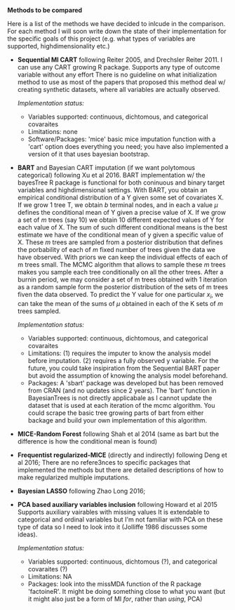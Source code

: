 **Methods to be compared**

Here is a list of the methods we have decided to inlcude in the comparison. 
For each method I will soon write down the state of their implementation
for the specific goals of this project (e.g. what types of variables are 
supported, highdimensionality etc.)

* **Sequential MI CART** following Reiter 2005, and Drechsler Reiter 2011.
	I can use any CART growing R package. Supports any type of outcome variable without any effort
	There is no guideline on what initialization method to use as most of the papers that proposed this method 
	deal w/ creating synthetic datasets, where all variables are actually observed.
	
	*Implementation status:*
	* Variables supported: continuous, dichtomous, and categorical covaraites
	* Limitations: none
	* Software/Packages: 'mice' basic mice imputation function with a 'cart' option does everything you need; 
	you have also implemented a version of it that uses bayesian bootstrap.

* **BART** and Bayesian CART imputation (if we want polytomous categorical) following Xu et al 2016.
	BART implementation w/ the bayesTree R package is functional for both coninuous and binary 
	target variables and highdimensional settings.
	With BART, you obtain an empirical conditional distribution of a Y given some set of 
	covariates X. If we grow 1 tree T, we obtain *b* terminal nodes, and in each a value $\mu$ defines
	the conditional mean of Y given a precise value of X. If we grow a set of *m* trees (say 10) we
	obtain 10 different expected values of Y for each value of X. The sum of such different 
	conditional means is the best estimate we have of the conditional mean of y given a specific value
	of X. These *m* trees are sampled from a posterior distribution that defines the porbability of each 
	of *m* fixed number of trees given the data we have observed. With priors we can keep the individual 
	effects of each of m trees small. The MCMC algorithm that allows to sample these *m* trees makes you
	sample each tree conditionally on all the other trees. After a burnin period, we may consider a set of
	m trees obtained with 1 iteration as a random sample form the posterior distribution of the sets of m
	trees fiven the data observed. To predict the Y value for one particular $x_i$, we can take the mean 
	of the sums of $\mu$ obtained in each of the K sets of *m* trees sampled.

 	*Implementation status:*
	* Variables supported: continuous, dichtomous, and categorical covaraites
	* Limitations: (1) requires the imputer to know the analysis model before imputation. (2) requires 
	a fully observed y variable. For the future, you could take insipiration from the Sequential BART paper 
	but avoid the assumption of knowing the analysis model beforehand.
	* Packages: A 'sbart' package was developed but has been removed from CRAN (and no updates since 2 years).
	The 'bart' function in BayesianTrees is not directly applicabale as I cannot update the dataset that
	is used at each iteration of the mcmc algorithm. You could scrape the basic tree growing parts of bart 
	from either backage and build your own implementation of this algorithm.

* **MICE-Random Forest** following Shah et al 2014 (same as bart but the difference is how the 
	conditional mean is found)

* **Frequentist regularized-MICE** (directly and indirectly) following Deng et al 2016;
	There are no refere3nces to specific packages that implemented the methods but there are detailed 
	descriptions of how to make regularized multiple imputations.

* **Bayesian LASSO** following Zhao Long 2016;

* **PCA based auxiliary variables inclusion** following Howard et al 2015
	Supports auxiliary vairables with missing values
	It is extendable to categorical and ordinal variables but I'm not familiar with PCA on these type
	of data so I need to look into it (Jolliffe 1986 discusses some ideas).
	
	*Implementation status:*
	* Variables supported: continuous, dichtomous (?), and categorical covaraites (?)
	* Limitations: NA
	* Packages: look into the missMDA function of the R package 'factoineR'. It might be doing something close
		to what you want (but it might also just be a form of MI *for*, rather than *using*, PCA)


